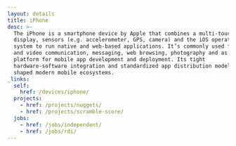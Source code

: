 ```yaml
---
layout: details
title: iPhone
desc: >-
  The iPhone is a smartphone device by Apple that combines a multi-touch
  display, sensors (e.g. accelerometer, GPS, camera) and the iOS operating
  system to run native and web-based applications. It’s commonly used for voice
  and video communication, messaging, web browsing, photography and as a
  platform for mobile app development and deployment. Its tight
  hardware-software integration and standardized app distribution model have
  shaped modern mobile ecosystems.
_links:
  self:
    href: /devices/iphone/
  projects:
    - href: /projects/nuggets/
    - href: /projects/scramble-score/
  jobs:
    - href: /jobs/independent/
    - href: /jobs/rdi/
---
```

